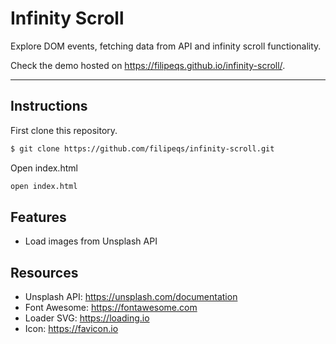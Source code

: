 # Infinity Scroll

Explore DOM events, fetching data from API and infinity scroll functionality.

Check the demo hosted on https://filipeqs.github.io/infinity-scroll/.

---

## Instructions

First clone this repository.

```bash
$ git clone https://github.com/filipeqs/infinity-scroll.git
```

Open index.html

```bash
open index.html
```

## Features

- Load images from Unsplash API

## Resources

- Unsplash API: https://unsplash.com/documentation
- Font Awesome: https://fontawesome.com
- Loader SVG: https://loading.io
- Icon: https://favicon.io
